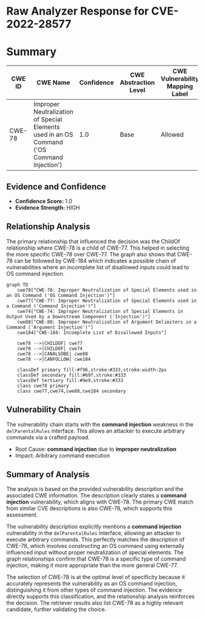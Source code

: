 # Raw Analyzer Response for CVE-2022-28577

# Summary
| CWE ID | CWE Name | Confidence | CWE Abstraction Level | CWE Vulnerability Mapping Label | CWE-Vulnerability Mapping Notes |
|---|---|---|---|---|---|
| CWE-78 | Improper Neutralization of Special Elements used in an OS Command ('OS Command Injection') | 1.0 | Base | Allowed | Primary CWE |

## Evidence and Confidence

*   **Confidence Score:** 1.0
*   **Evidence Strength:** HIGH

## Relationship Analysis
The primary relationship that influenced the decision was the ChildOf relationship where CWE-78 is a child of CWE-77. This helped in selecting the more specific CWE-78 over CWE-77. The graph also shows that CWE-78 can be followed by CWE-184 which indicates a possible chain of vulnerabilities where an incomplete list of disallowed inputs could lead to OS command injection.

```mermaid
graph TD
    cwe78["CWE-78: Improper Neutralization of Special Elements used in an OS Command ('OS Command Injection')"]
    cwe77["CWE-77: Improper Neutralization of Special Elements used in a Command ('Command Injection')"]
    cwe74["CWE-74: Improper Neutralization of Special Elements in Output Used by a Downstream Component ('Injection')"]
    cwe88["CWE-88: Improper Neutralization of Argument Delimiters in a Command ('Argument Injection')"]
    cwe184["CWE-184: Incomplete List of Disallowed Inputs"]

    cwe78 -->|CHILDOF| cwe77
    cwe78 -->|CHILDOF| cwe74
    cwe78 -->|CANALSOBE| cwe88
    cwe78 -->|CANFOLLOW| cwe184
    
    classDef primary fill:#f96,stroke:#333,stroke-width:2px
    classDef secondary fill:#69f,stroke:#333
    classDef tertiary fill:#9e9,stroke:#333
    class cwe78 primary
    class cwe77,cwe74,cwe88,cwe184 secondary
```

## Vulnerability Chain
The vulnerability chain starts with the **command injection** weakness in the `delParentalRules` interface. This allows an attacker to execute arbitrary commands via a crafted payload.
  - Root Cause: **command injection** due to **improper neutralization**
  - Impact: Arbitrary command execution

## Summary of Analysis
The analysis is based on the provided vulnerability description and the associated CWE information. The description clearly states a **command injection** vulnerability, which aligns with CWE-78. The primary CWE match from similar CVE descriptions is also CWE-78, which supports this assessment.

The vulnerability description explicitly mentions a **command injection** vulnerability in the `delParentalRules` interface, allowing an attacker to execute arbitrary commands. This perfectly matches the description of CWE-78, which involves constructing an OS command using externally influenced input without proper neutralization of special elements. The graph relationships confirm that CWE-78 is a specific type of command injection, making it more appropriate than the more general CWE-77.

The selection of CWE-78 is at the optimal level of specificity because it accurately represents the vulnerability as an OS command injection, distinguishing it from other types of command injection. The evidence directly supports this classification, and the relationship analysis reinforces the decision. The retriever results also list CWE-78 as a highly relevant candidate, further validating the choice.